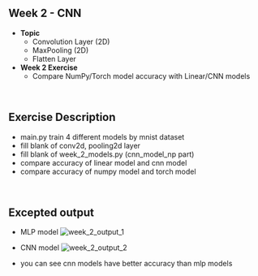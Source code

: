 ## **Week 2 - CNN**
- **Topic**
  - Convolution Layer (2D)
  - MaxPooling (2D)
  - Flatten Layer
- **Week 2 Exercise**
  - Compare NumPy/Torch model accuracy with Linear/CNN models

</br>

## Exercise Description
- main.py train 4 different models by mnist dataset
- fill blank of conv2d, pooling2d layer
- fill blank of week_2_models.py (cnn_model_np part)
- compare accuracy of linear model and cnn model
- compare accuracy of numpy model and torch model

</br>

## Excepted output

- MLP model
![week_2_output_1](https://github.com/naye971012/numpy_transformer/assets/74105909/8ee39f62-9cc6-467e-b9f9-4102981f9178)

- CNN model
![week_2_output_2](https://github.com/naye971012/numpy_transformer/assets/74105909/432e4032-d1bc-4180-9d4c-ae37fc9aebca)

- you can see cnn models have better accuracy than mlp models